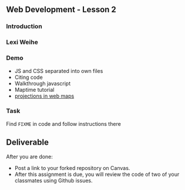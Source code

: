 ## Web Development - Lesson 2

### Introduction
### Lexi Weihe
### Demo
  * JS and CSS separated into own files
  * Citing code
  * Walkthrough javascript 
  * Maptime tutorial
  * [projections in web maps](http://lyzidiamond.com/posts/4326-vs-3857)

### Task
Find `FIXME` in code and follow instructions there

## Deliverable
After you are done:
 * Post a link to your forked repository on Canvas.
 * After this assignment is due, you will review the code of two of your classmates using Github issues.
